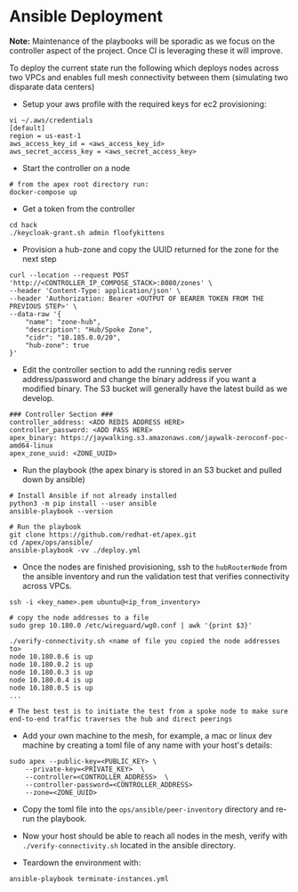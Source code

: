 
# Ansible Deployment

**Note:** Maintenance of the playbooks will be sporadic as we focus on the controller aspect of the project. Once CI is leveraging these it will improve.

To deploy the current state run the following which deploys nodes across two VPCs and enables full mesh connectivity between them (simulating two disparate data centers)

- Setup your aws profile with the required keys for ec2 provisioning:

```shell
vi ~/.aws/credentials
[default]
region = us-east-1
aws_access_key_id = <aws_access_key_id>
aws_secret_access_key = <aws_secret_access_key>
```

- Start the controller on a node

```shell
# from the apex root directory run:
docker-compose up
```

- Get a token from the controller

```shell
cd hack
./keycloak-grant.sh admin floofykittens
```

- Provision a hub-zone and copy the UUID returned for the zone for the next step

```curl
curl --location --request POST 'http://<CONTROLLER_IP_COMPOSE_STACK>:8080/zones' \
--header 'Content-Type: application/json' \
--header 'Authorization: Bearer <OUTPUT OF BEARER TOKEN FROM THE PREVIOUS STEP>' \
--data-raw '{
    "name": "zone-hub",
    "description": "Hub/Spoke Zone",
    "cidr": "10.185.0.0/20",
    "hub-zone": true
}'
```

- Edit the controller section to add the running redis server address/password and change the binary address if you want a modified binary. The S3 bucket will generally have the latest build as we develop.

```
### Controller Section ###
controller_address: <ADD REDIS ADDRESS HERE>
controller_password: <ADD PASS HERE>
apex_binary: https://jaywalking.s3.amazonaws.com/jaywalk-zeroconf-poc-amd64-linux
apex_zone_uuid: <ZONE_UUID>
```

- Run the playbook (the apex binary is stored in an S3 bucket and pulled down by ansible)

```shell
# Install Ansible if not already installed
python3 -m pip install --user ansible
ansible-playbook --version

# Run the playbook
git clone https://github.com/redhat-et/apex.git
cd /apex/ops/ansible/
ansible-playbook -vv ./deploy.yml 
```

- Once the nodes are finished provisioning, ssh to the `hubRouterNode` from the ansible inventory and run the validation test that verifies connectivity across VPCs.

```shell
ssh -i <key_name>.pem ubuntu@<ip_from_inventory>

# copy the node addresses to a file
sudo grep 10.180.0 /etc/wireguard/wg0.conf | awk '{print $3}'

./verify-connectivity.sh <name of file you copied the node addresses to>
node 10.180.0.6 is up
node 10.180.0.2 is up
node 10.180.0.3 is up
node 10.180.0.4 is up
node 10.180.0.5 is up
...

# The best test is to initiate the test from a spoke node to make sure end-to-end traffic traverses the hub and direct peerings
```

- Add your own machine to the mesh, for example, a mac or linux dev machine by creating a toml file of any name with your host's details:

```
sudo apex --public-key=<PUBLIC_KEY> \
    --private-key=<PRIVATE_KEY>  \
    --controller=<CONTROLLER_ADDRESS>  \
    --controller-password=<CONTROLLER_ADDRESS>
    --zone=<ZONE_UUID>
```

- Copy the toml file into the `ops/ansible/peer-inventory` directory and re-run the playbook.

- Now your host should be able to reach all nodes in the mesh, verify with `./verify-connectivity.sh` located in the ansible directory.

- Teardown the environment with:
```
ansible-playbook terminate-instances.yml
```
